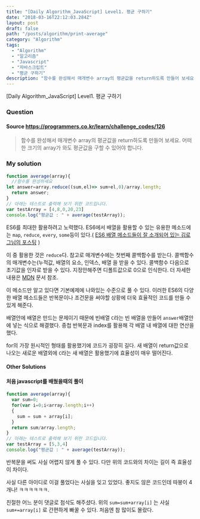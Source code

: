```yaml
---
title: "[Daily Algorithm_JavaScript] Level1. 평균 구하기"
date: "2018-03-16T22:12:03.284Z"
layout: post
draft: false
path: "/posts/algorithm/print-average"
category: "Algorithm"
tags:
  - "Algorithm"
  - "알고리즘"
  - "Javascript"
  - "자바스크립트"
  - "평균 구하기"
description: "함수를 완성해서 매개변수 array의 평균값을 return하도록 만들어 보세요. 어떠한 크기의 array가 와도 평균값을 구할 수 있어야 합니다."
---
```


[Daily Algorithm_JavaScript] Level1. 평균 구하기

### Question

#### Source https://programmers.co.kr/learn/challenge_codes/126

> 함수를 완성해서 매개변수 array의 평균값을 return하도록 만들어 보세요.
> 어떠한 크기의 array가 와도 평균값을 구할 수 있어야 합니다.

### My solution

```javascript
function average(array){
  //함수를 완성하세요
let answer=array.reduce((sum,el)=> sum+el,0)/array.length;
  return answer;
}
// 아래는 테스트로 출력해 보기 위한 코드입니다.
var testArray = [4,8,0,20,23] 
console.log("평균값 : " + average(testArray));
```

ES6를 최대한 활용하려고 노력했다. ES6에서 배열을 활용할 수 있는 유용한 메소드에는 ```map```, ```reduce```, ```every```, ```some```등이 있다.( [ES6 배열 메소드들이 잘 소개되어 있는 김로그님의 포스팅](http://gnujoow.github.io/dev/2016/10/14/Dev6-es6-array-helper/) ) 

이 중 활용한 것은 ```reduce```다. 참고로 매개변수에는 첫번째 콜백함수를 받는다. 콜백함수의 매개변수는(누적값, 배열의 요소, 인덱스, 배열 을 받을 수 있다. 콜백함수 다음으로 초기값을 인자로 받을 수 있다. 지정안해주면 디폴트값으로 0으로 인식한다. 더 자세한 내용은 [MDN](https://developer.mozilla.org/ko/docs/Web/JavaScript/Reference/Global_Objects/Array/Reduce) 문서 참조.

이 메소드만 알고 있다면 기본예제에 나와있는 수준으로 풀 수 있다. 이러한 ES6의 다양한 배열 메소드들은 반복문이나 조건문을 써야할 상황에 더욱 효율적인 코드를 만들 수 있게 해준다. 

배열안에 배열은 만드는 문제이기 때문에 빈배열  ```C```라는 빈 배열을 만들어 ```answer```배열안에 넣는 식으로 해결했다. 중첩 반복문과 index를 활용해 각 배열 내 배열에 대한 연산을 했다.

for의 가장 원시적인 형태를 활용했기에 코드가 굉장히 길다. 새 배열이 return값으로 나오는 새로운 배열외에 ```C```라는 새 배열은 활용했기에 효율성이 매우 떨어진다.

#### Other Solutions

#### 처음 javascript를 배웠을때의 풀이

```javascript
function average(array){
  var sum=0;
  for(var i=0;i<array.length;i++)
  {
    sum = sum + array[i];
  }
  return sum/array.length;
}
// 아래는 테스트로 출력해 보기 위한 코드입니다.
var testArray = [5,3,4] 
console.log("평균값 : " + average(testArray));
```

반복문을 써도 사실 어렵지 않게 풀 수 있다. 다만 위의 코드와의 차이는 길이 즉 효율성이 차이다.

사실 다른 아이디로 이걸 풀었다는 사실을 잊고 있었다. 좋지도 않은 코드인데 따봉이 4개나! ㅋㅋㅋㅋㅋㅋ.

친절한 어느 분이 댓글로 첨삭도 해주셨다. 위의 ```sum=sum+array[i]``` 는 사실 ```sum+=array[i]``` 로 간편하게 빠꿀 수 있다. 처음엔 참 많이도 몰랐다.
